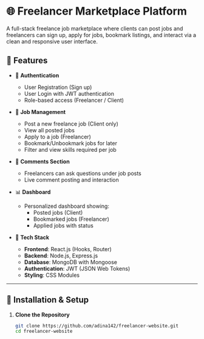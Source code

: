 # 🌐 Freelancer Marketplace Platform

A full-stack freelance job marketplace where clients can post jobs and freelancers can sign up, apply for jobs, bookmark listings, and interact via a clean and responsive user interface.

## 🚀 Features

- 🔐 **Authentication**
  - User Registration (Sign up)
  - User Login with JWT authentication
  - Role-based access (Freelancer / Client)

- 📄 **Job Management**
  - Post a new freelance job (Client only)
  - View all posted jobs
  - Apply to a job (Freelancer)
  - Bookmark/Unbookmark jobs for later
  - Filter and view skills required per job

- 💬 **Comments Section**
  - Freelancers can ask questions under job posts
  - Live comment posting and interaction

- 📊 **Dashboard**
  - Personalized dashboard showing:
    - Posted jobs (Client)
    - Bookmarked jobs (Freelancer)
    - Applied jobs with status

- 🧠 **Tech Stack**
  - **Frontend**: React.js (Hooks, Router)
  - **Backend**: Node.js, Express.js
  - **Database**: MongoDB with Mongoose
  - **Authentication**: JWT (JSON Web Tokens)
  - **Styling**: CSS Modules

---

## 🔧 Installation & Setup

1. **Clone the Repository**
   ```bash
   git clone https://github.com/adina142/freelancer-website.git
   cd freelancer-website

